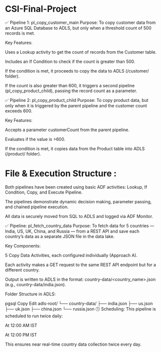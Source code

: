# CSI-Final-Project
✅ Pipeline 1: pl_copy_customer_main
Purpose:
To copy customer data from an Azure SQL Database to ADLS, but only when a threshold count of 500 records is met.

Key Features:

Uses a Lookup activity to get the count of records from the Customer table.

Includes an If Condition to check if the count is greater than 500.

If the condition is met, it proceeds to copy the data to ADLS (/customer/ folder).

If the count is also greater than 600, it triggers a second pipeline (pl_copy_product_child), passing the record count as a parameter.

✅ Pipeline 2: pl_copy_product_child
Purpose:
To copy product data, but only when it is triggered by the parent pipeline and the customer count exceeds 600.

Key Features:

Accepts a parameter customerCount from the parent pipeline.

Evaluates if the value is >600.

If the condition is met, it copies data from the Product table into ADLS (/product/ folder).

# File & Execution Structure :
Both pipelines have been created using basic ADF activities: Lookup, If Condition, Copy, and Execute Pipeline.

The pipelines demonstrate dynamic decision making, parameter passing, and chained pipeline execution.

All data is securely moved from SQL to ADLS and logged via ADF Monitor.

✅ Pipeline: pl_fetch_country_data
Purpose:
To fetch data for 5 countries — India, US, UK, China, and Russia — from a REST API and save each country’s data as a separate JSON file in the data lake.

Key Components:

5 Copy Data Activities, each configured individually (Approach A).

Each activity makes a GET request to the same REST API endpoint but for a different country.

Output is written to ADLS in the format:
country-data/<country_name>.json (e.g., country-data/india.json).

Folder Structure in ADLS:

pgsql
Copy
Edit
adls-root/
└── country-data/
    ├── india.json
    ├── us.json
    ├── uk.json
    ├── china.json
    └── russia.json
🕓 Scheduling:
This pipeline is scheduled to run twice daily:

At 12:00 AM IST

At 12:00 PM IST

This ensures near real-time country data collection twice every day.
